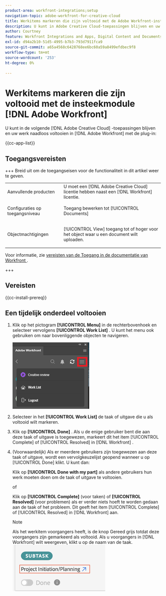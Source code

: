 ```yaml
---
product-area: workfront-integrations;setup
navigation-topic: adobe-workfront-for-creative-cloud
title: Werkitems markeren die zijn voltooid met de Adobe Workfront-insteekmodule
description: U kunt in Adobe Creative Cloud-toepassingen blijven en uw werk naadloos voltooien in Adobe Workfront.
author: Courtney
feature: Workfront Integrations and Apps, Digital Content and Documents
exl-id: d94a2b10-51d5-4995-b7b3-793d7911fca9
source-git-commit: a65a4568c6428768ee6bc60a59a8499efdbec9f8
workflow-type: tm+mt
source-wordcount: '253'
ht-degree: 0%

---
```


# Werkitems markeren die zijn voltooid met de insteekmodule [!DNL Adobe Workfront]

U kunt in de volgende [!DNL Adobe Creative Cloud] -toepassingen blijven en uw werk naadloos voltooien in [!DNL Adobe Workfront] met de plug-in:

{{cc-app-list}}

## Toegangsvereisten

+++ Breid uit om de toegangseisen voor de functionaliteit in dit artikel weer te geven.

<table style="table-layout:auto"> 
 <col> 
 <col> 
 <tbody> 
  <tr> 
   <!-- <td role="rowheader">[!DNL Adobe Workfront] package</td> 
   <td> <p>Any</p> </td> 
  </tr> 
  <tr data-mc-conditions=""> 
   <td role="rowheader">[!DNL Adobe Workfront] license</td> 
   <td> 
   <p>Standard</p>
   <p>Work or higher</p> </td> 
  </tr> 
  <tr> -->
   <td role="rowheader">Aanvullende producten</td> 
   <td>U moet een [!DNL Adobe Creative Cloud] licentie hebben naast een [!DNL Workfront] licentie.</td> 
  </tr> 
  <tr> 
   <td role="rowheader">Configuraties op toegangsniveau</td> 
   <td> <p>Toegang bewerken tot [!UICONTROL Documents]</p> </td> 
  </tr> 
  <tr> 
   <td role="rowheader">Objectmachtigingen</td> 
   <td> <p>[!UICONTROL View] toegang tot of hoger voor het object waar u een document wilt uploaden.</p> </td> 
  </tr> 
 </tbody> 
</table>

Voor informatie, zie [ vereisten van de Toegang in de documentatie van Workfront ](/help/quicksilver/administration-and-setup/add-users/access-levels-and-object-permissions/access-level-requirements-in-documentation.md).


+++

## Vereisten

{{cc-install-prereq}}

## Een tijdelijk onderdeel voltooien

1. Klik op het pictogram **[!UICONTROL Menu]** in de rechterbovenhoek en selecteer vervolgens **[!UICONTROL Work List]** . U kunt het menu ook gebruiken om naar bovenliggende objecten te navigeren.

   ![ Terugkeer aan de Lijst van het Werk ](assets/go-back-to-work-list-350x314.png)

1. Selecteer in het **[!UICONTROL Work List]** de taak of uitgave die u als voltooid wilt markeren.
1. Klik op **[!UICONTROL Done]** .  Als u de enige gebruiker bent die aan deze taak of uitgave is toegewezen, markeert dit het item [!UICONTROL Complete] of [!UICONTROL Resolved] in [!DNL Workfront] .
1. (Voorwaardelijk) Als er meerdere gebruikers zijn toegewezen aan deze taak of uitgave, wordt een vervolgkeuzelijst geopend wanneer u op [!UICONTROL Done] klikt. U kunt dan:

   Klik op **[!UICONTROL Done with my part]** als andere gebruikers hun werk moeten doen om de taak of uitgave te voltooien.

   of

   Klik op **[!UICONTROL Complete]** (voor taken) of **[!UICONTROL Resolved]** (voor problemen) als er verder niets hoeft te worden gedaan aan de taak of het probleem. Dit geeft het item [!UICONTROL Complete] of [!UICONTROL Resolved] in [!DNL Workfront] aan.

   >[!NOTE]
   >
   >Als het werkitem voorgangers heeft, is de knop Gereed grijs totdat deze voorgangers zijn gemarkeerd als voltooid. Als u voorgangers in [!DNL Workfront] wilt weergeven, klikt u op de naam van de taak.
   >![ ga aan Workfront ](assets/navigate-to-workfront.png)

<!-- I dont think we need this one ![Complete work](assets/complete-work-350x529.png) -->
